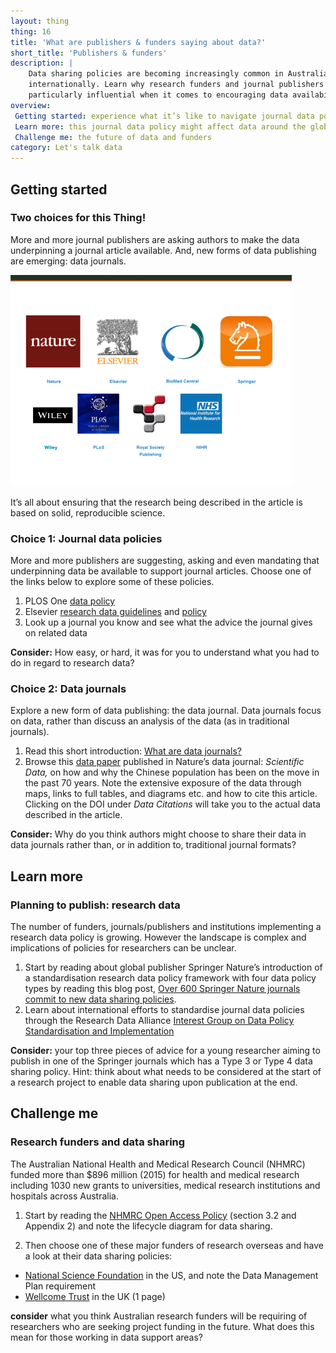 ```yaml
---
layout: thing
thing: 16
title: 'What are publishers & funders saying about data?'
short_title: 'Publishers & funders'
description: |
    Data sharing policies are becoming increasingly common in Australia and
    internationally. Learn why research funders and journal publishers are
    particularly influential when it comes to encouraging data availability.
overview:
 Getting started: experience what it’s like to navigate journal data policies
 Learn more: this journal data policy might affect data around the globe...
 Challenge me: the future of data and funders
category: Let's talk data
---
```

## Getting started
### Two choices for this Thing!

More and more journal publishers are asking authors to make the
data underpinning a journal article available. And, new forms of data
publishing are emerging: data journals.

![publishers with data policies](../images/funders-slide.png)

It’s all about ensuring that the research being described in the article
is based on solid, reproducible science.

### Choice 1: Journal data policies

More and more publishers are suggesting, asking and even mandating that
underpinning data be available to support journal articles. Choose one
of the links below to explore some of these policies.

1.  PLOS One [data
    policy](http://journals.plos.org/plosone/s/data-availability)
2.  Elsevier [research data guidelines](https://www.elsevier.com/authors/author-resources/research-data/data-guidelines) and [policy](https://www.elsevier.com/about/policies/research-data)
3.  Look up a journal you know and see what the advice the journal gives
    on related data

**Consider:** How easy, or hard, it was for you to understand what you
had to do in regard to research data?

### Choice 2: Data journals

Explore a new form of data publishing: the data journal. Data journals
focus on data, rather than discuss an analysis of the data (as in
traditional journals).

1.  Read this short introduction: [What are data
    journals?](https://www.ands.org.au/working-with-data/publishing-and-reusing-data/data-journals#dj "Data and Journals")
2.  Browse this [data paper](http://www.nature.com/articles/sdata201647)
    published in Nature’s data journal: *Scientific Data,* on how and
    why the Chinese population has been on the move in the past 70
    years. Note the extensive exposure of the data through maps, links
    to full tables, and diagrams etc. and how to cite this article.
    Clicking on the DOI under *Data Citations* will take you to the
    actual data described in the article.

**Consider:** Why do you think authors might choose to share their data
in data journals rather than, or in addition to, traditional journal
formats?

## Learn more 
### Planning to publish: research data

The number of funders, journals/publishers and institutions implementing
a research data policy is growing. However the landscape is complex and
implications of policies for researchers can be unclear.

1.  Start by reading about global publisher Springer Nature’s
    introduction of a standardisation research data policy framework
    with four data policy types by reading this blog post, [Over 600
    Springer Nature journals commit to new data sharing
    policies](https://group.springernature.com/gp/group/media/press-releases/archive-2016/over-600-springer-nature-journals-commit-to-new-data-sharing-policies/12000254).  
2.  Learn about international efforts to standardise journal data
    policies through the Research Data Alliance [Interest Group on Data
    Policy Standardisation and
    Implementation](https://www.rd-alliance.org/groups/data-policy-standardisation-and-implementation)

**Consider:** your top three pieces of advice for a young researcher
aiming to publish in one of the Springer journals which has a Type 3 or
Type 4 data sharing policy. Hint: think about
what needs to be considered at the start of a research project to enable
data sharing upon publication at the end.

## Challenge me
### Research funders and data sharing

The Australian National Health and Medical Research Council (NHMRC)
funded more than $896 million (2015) for health and medical research
including 1030 new grants to universities, medical research institutions
and hospitals across Australia.

1. Start by reading the [NHMRC Open Access
Policy](https://www.nhmrc.gov.au/about-us/resources/open-access-policy)
(section 3.2 and Appendix 2) and note the lifecycle diagram for data
sharing.

2. Then choose one of these major funders of research overseas and have
a look at their data sharing policies:

-   [National Science
    Foundation](http://www.nsf.gov/bfa/dias/policy/dmp.jsp) in the US,
    and note the Data Management Plan requirement
-   [Wellcome
    Trust](https://wellcome.ac.uk/funding/managing-grant/policy-data-management-and-sharing)
    in the UK (1 page)

**consider** what you think Australian research
funders will be requiring of researchers who are seeking project
funding in the future. What does this mean for those working in data support areas?
